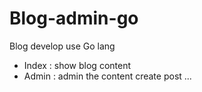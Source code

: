 # Blog-admin-go
Blog develop use Go lang

* Index : show blog content 
* Admin : admin the content create post ...
